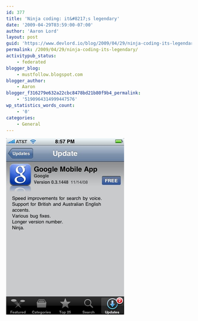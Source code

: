 ```yaml
---
id: 377
title: 'Ninja coding: it&#8217;s legendary'
date: '2009-04-29T03:59:00-07:00'
author: 'Aaron Lord'
layout: post
guid: 'https://www.devlord.io/blog/2009/04/29/ninja-coding-its-legendary/'
permalink: /2009/04/29/ninja-coding-its-legendary/
activitypub_status:
    - federated
blogger_blog:
    - mustfollow.blogspot.com
blogger_author:
    - Aaron
blogger_f316279e632a22cbc8478bd21b80f9b4_permalink:
    - '5190964314999447576'
wp_statistics_words_count:
    - '0'
categories:
    - General
---
```


<p class="mobile-photo"><a href="/assets/img/2011/10/photo-765386.jpg"><img src="/assets/img/2011/10/photo-765386.jpg?w=200" border="0" alt="" /></a></p><div class="blogger-post-footer"><img width='1' height='1' src="/2009/04/29/ninja-coding-its-legendary/"' /></div>